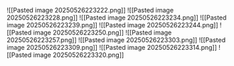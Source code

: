 ![[Pasted image 20250526223222.png]]
![[Pasted image 20250526223228.png]]
![[Pasted image 20250526223234.png]]
![[Pasted image 20250526223239.png]]
![[Pasted image 20250526223244.png]]
![[Pasted image 20250526223250.png]]
![[Pasted image 20250526223257.png]]
![[Pasted image 20250526223303.png]]
![[Pasted image 20250526223309.png]]
![[Pasted image 20250526223314.png]]
![[Pasted image 20250526223320.png]]
